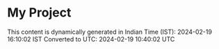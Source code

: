 # My Project

This content is dynamically generated in Indian Time (IST): 2024-02-19 16:10:02 IST
Converted to UTC: 2024-02-19 10:40:02 UTC
